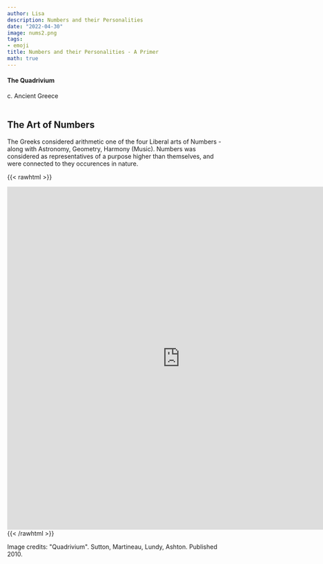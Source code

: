 ```yaml
---
author: Lisa
description: Numbers and their Personalities
date: "2022-04-30"
image: nums2.png 
tags:
- emoji
title: Numbers and their Personalities - A Primer
math: true
---
```


#### The Quadrivium
c. Ancient Greece  
&nbsp;


## The Art of Numbers

The Greeks considered arithmetic one of the four Liberal arts of Numbers - along with Astronomy, Geometry,  Harmony (Music). Numbers was considered as representatives of a purpose higher than themselves, and were connected to they occurences in nature.

{{< rawhtml >}}
<div class="center">
<iframe 
        src="https://editor.p5js.org/lisa-pinto/full/5mNzcssyl"
        style="border-style: none;width: 800px; height: 795px"
        >
</iframe>
</div>
{{< /rawhtml >}}

Image credits: "Quadrivium". Sutton, Martineau, Lundy, Ashton. Published 2010.

